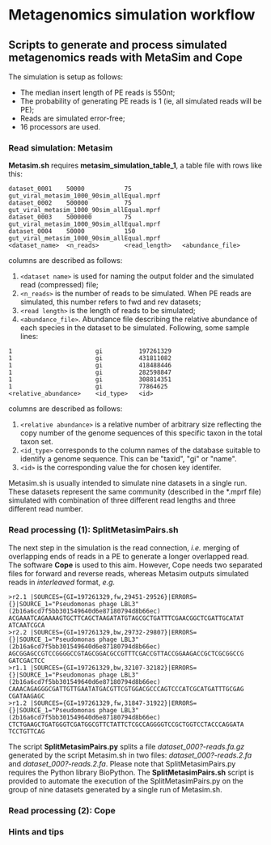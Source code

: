 # Metagenomics simulation workflow
## Scripts to generate and process simulated metagenomics reads with MetaSim and Cope
The simulation is setup as follows:  
- The median insert length of PE reads is 550nt;  
- The probability of generating PE reads is 1 (ie, all simulated reads will be PE);  
- Reads are simulated error-free;  
- 16 processors are used.

### Read simulation: Metasim
**Metasim.sh** requires **metasim\_simulation\_table\_1**, a table file with rows like this:

```
dataset_0001	50000			75      		gut_viral_metasim_1000_90sim_allEqual.mprf  
dataset_0002    500000  		75      		gut_viral_metasim_1000_90sim_allEqual.mprf  
dataset_0003    5000000			75      		gut_viral_metasim_1000_90sim_allEqual.mprf  
dataset_0004    50000			150     		gut_viral_metasim_1000_90sim_allEqual.mprf 
<dataset_name>	<n_reads>		<read_length>	<abundance_file>
```
columns are described as follows:  
1. ```<dataset name>``` is used for naming the output folder and the simulated read (compressed) file;  
2. ```<n_reads>``` is the number of reads to be simulated. When PE reads are simulated, this number refers to fwd and rev datasets;  
3. ```<read length>``` is the length of reads to be simulated;  
4. ```<abundance_file>```. Abundance file describing the relative abundance of each species in the dataset to be simulated. Following, some sample lines:

```
1						gi			197261329
1						gi			431811082
1						gi			418488446
1						gi			282598847
1						gi			308814351
1						gi			77864625
<relative_abundance>	<id_type>	<id>
```
columns are described as follows:  
1. ```<relative abundance>``` is a relative number of arbitrary size reflecting the copy number of the genome sequences of this specific taxon in the total taxon set.  
2. ```<id_type>``` corresponds to the column names of the database suitable to identify a genomesequence. This can be "taxid", "gi" or "name".  
3. ```<id>``` is the corresponding value the for chosen key identifer.  

Metasim.sh is usually intended to simulate nine datasets in a single run. These datasets represent the same community (described in the *.mprf file) simulated with combination of three different read lengths and three different read number. 

### Read processing (1): SplitMetasimPairs.sh

The next step in the simulation is the read connection, *i.e.* merging of overlapping ends of reads in a PE to generate a longer overlapped read. The software **Cope** is used to this aim. However, Cope needs two separated files for forward and reverse reads, whereas Metasim outputs simulated reads in *interleaved* format, *e.g.*  

```
>r2.1 |SOURCES={GI=197261329,fw,29451-29526}|ERRORS={}|SOURCE_1="Pseudomonas phage LBL3" (2b16a6cd7f5bb301549640d6e87180794d8b66ec)
ACGAAATCAGAAAAGTGCTTCAGCTAAGATATGTAGCGCTGATTTCGAACGGCTCGATTGCATAT
ATCAATCGCA
>r2.2 |SOURCES={GI=197261329,bw,29732-29807}|ERRORS={}|SOURCE_1="Pseudomonas phage LBL3" (2b16a6cd7f5bb301549640d6e87180794d8b66ec)
AGCGGAGCCGTCCGGGGCCGTAGCGGACGCCGTTTCGACCGTTACCGGAAGACCGCTCGCGGCCG
GATCGACTCC
>r1.1 |SOURCES={GI=197261329,bw,32107-32182}|ERRORS={}|SOURCE_1="Pseudomonas phage LBL3" (2b16a6cd7f5bb301549640d6e87180794d8b66ec)
CAAACAGAGGGCGATTGTTGAATATGACGTTCGTGGACGCCCAGTCCCATCGCATGATTTGCGAG
CGATAAGAGC
>r1.2 |SOURCES={GI=197261329,fw,31847-31922}|ERRORS={}|SOURCE_1="Pseudomonas phage LBL3" (2b16a6cd7f5bb301549640d6e87180794d8b66ec)
CTCTGAAGCTGATGGGTCGATGGCGTTCTATTCTCGCCAGGGGTCCGCTGGTCCTACCCAGGATA
TCCTGTTCAG
```
The script **SplitMetasimPairs.py** splits a file *dataset_000?-reads.fa.gz* generated by the script Metasim.sh in two files: *dataset_000?-reads.2.fa* and *dataset_000?-reads.2.fa*. Please note that SplitMetasimPairs.py requires the Python library BioPython. The **SplitMetasimPairs.sh** script is provided to automate the execution of the SplitMetasimPairs.py on the group of nine datasets generated by a single run of Metasim.sh.

### Read processing (2): Cope 

### Hints and tips